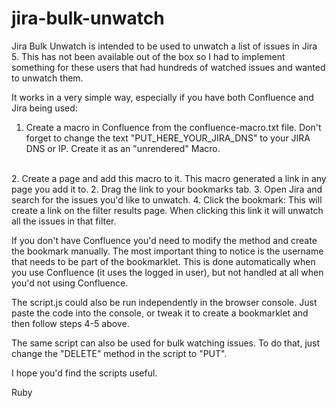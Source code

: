 jira-bulk-unwatch
=================

Jira Bulk Unwatch is intended to be used to unwatch a list of issues in Jira 5. This has not been available out of the box so I had to implement something for these users that had hundreds of watched issues and wanted to unwatch them.

It works in a very simple way, especially if you have both Confluence and Jira being used:
1. Create a macro in Confluence from the confluence-macro.txt file. Don't forget to change the text "PUT_HERE_YOUR_JIRA_DNS" to your JIRA DNS or IP. Create it as an "unrendered" Macro.
<br/>
2. Create a page and add this macro to it. This macro generated a link in any page you add it to.
2. Drag the link to your bookmarks tab.
3. Open Jira and search for the issues you'd like to unwatch.
4. Click the bookmark: This will create a link on the filter results page. When clicking this link it will unwatch all the issues in that filter.

If you don't have Confluence you'd need to modify the method and create the bookmark manually. The most important thing to notice is the username that needs to be part of the bookmarklet. This is done automatically when you use Confluence (it uses the logged in user), but not handled at all when you'd not using Confluence.

The script.js could also be run independently in the browser console. Just paste the code into the console, or tweak it to create a bookmarklet and then follow steps 4-5 above.

The same script can also be used for bulk watching issues. To do that, just change the "DELETE" method in the script to "PUT".

I hope you'd find the scripts useful.

Ruby
